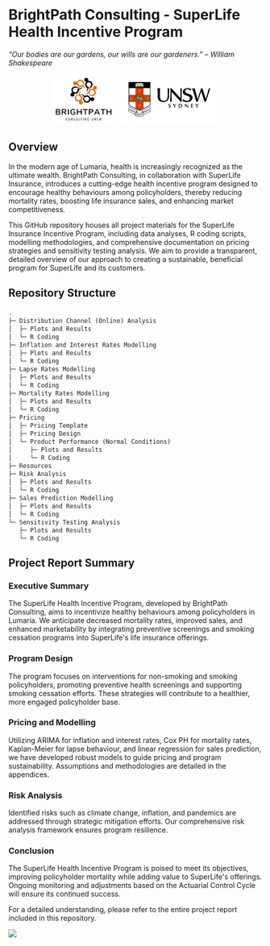 # BrightPath Consulting - SuperLife Health Incentive Program

_“Our bodies are our gardens, our wills are our gardeners.” – William Shakespeare_

<p align="center">
  <img src="Resources/logo_team.png" height="100" />
  <img src="Resources/logo_unsw.png" height="100" />
</p>

## Overview

In the modern age of Lumaria, health is increasingly recognized as the ultimate wealth. BrightPath Consulting, in collaboration with SuperLife Insurance, introduces a cutting-edge health incentive program designed to encourage healthy behaviours among policyholders, thereby reducing mortality rates, boosting life insurance sales, and enhancing market competitiveness.

This GitHub repository houses all project materials for the SuperLife Insurance Incentive Program, including data analyses, R coding scripts, modelling methodologies, and comprehensive documentation on pricing strategies and sensitivity testing analysis. We aim to provide a transparent, detailed overview of our approach to creating a sustainable, beneficial program for SuperLife and its customers.

## Repository Structure

```{shell}
.
├─ Distribution Channel (Online) Analysis
│  ├─ Plots and Results
│  └─ R Coding
├─ Inflation and Interest Rates Modelling
│  ├─ Plots and Results
│  └─ R Coding
├─ Lapse Rates Modelling
│  ├─ Plots and Results
│  └─ R Coding
├─ Mortality Rates Modelling
│  ├─ Plots and Results
│  └─ R Coding
├─ Pricing
│  ├─ Pricing Template
│  ├─ Pricing Design
│  └─ Product Performance (Normal Conditions)
│     ├─ Plots and Results
│     └─ R Coding
├─ Resources
├─ Risk Analysis
│  ├─ Plots and Results
│  └─ R Coding
├─ Sales Prediction Modelling
│  ├─ Plots and Results
│  └─ R Coding
└─ Sensitivity Testing Analysis
   ├─ Plots and Results
   └─ R Coding
```

## Project Report Summary

### Executive Summary

The SuperLife Health Incentive Program, developed by BrightPath Consulting, aims to incentivize healthy behaviours among policyholders in Lumaria. We anticipate decreased mortality rates, improved sales, and enhanced marketability by integrating preventive screenings and smoking cessation programs into SuperLife's life insurance offerings.

### Program Design

The program focuses on interventions for non-smoking and smoking policyholders, promoting preventive health screenings and supporting smoking cessation efforts. These strategies will contribute to a healthier, more engaged policyholder base.

### Pricing and Modelling

Utilizing ARIMA for inflation and interest rates, Cox PH for mortality rates, Kaplan-Meier for lapse behaviour, and linear regression for sales prediction, we have developed robust models to guide pricing and program sustainability. Assumptions and methodologies are detailed in the appendices.

### Risk Analysis

Identified risks such as climate change, inflation, and pandemics are addressed through strategic mitigation efforts. Our comprehensive risk analysis framework ensures program resilience.

### Conclusion

The SuperLife Health Incentive Program is poised to meet its objectives, improving policyholder mortality while adding value to SuperLife's offerings. Ongoing monitoring and adjustments based on the Actuarial Control Cycle will ensure its continued success.

For a detailed understanding, please refer to the entire project report included in this repository.

![](Resources/Actuarial.gif)
